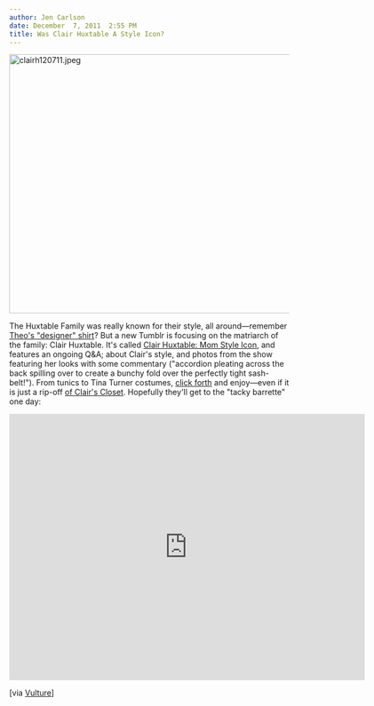 ```yaml
---
author: Jen Carlson
date: December  7, 2011  2:55 PM
title: Was Clair Huxtable A Style Icon?
---
```


<p><span class="mt-enclosure mt-enclosure-image" style="display: inline;"> <img alt="clairh120711.jpeg" src="https://web.archive.org/web/20120605081209im_/http://gothamist.com/attachments/arts_jen/clairh120711.jpeg" width="640" height="467" class="image-none"> </span></p>

<p>The Huxtable Family was really known for their style, all around&#x2014;remember <a href="https://web.archive.org/web/20120605081209/http://www.youtube.com/watch?v=crnPfls0fHw">Theo&apos;s &quot;designer&quot; shirt</a>? But a new Tumblr is focusing on the matriarch of the family: Clair Huxtable. It&apos;s called <a href="https://web.archive.org/web/20120605081209/http://clairhuxtable.tumblr.com/">Clair Huxtable: Mom Style Icon</a>, and features an ongoing Q&amp;A; about Clair&apos;s style, and photos from the show featuring her looks with some commentary (&quot;accordion pleating across the back spilling over to create a bunchy fold over the perfectly tight sash-belt!&quot;). From tunics to Tina Turner costumes, <a href="https://web.archive.org/web/20120605081209/http://clairhuxtable.tumblr.com/">click forth</a> and enjoy&#x2014;even if it is just a rip-off <a href="https://web.archive.org/web/20120605081209/http://clairscloset.tumblr.com/">of Clair&apos;s Closet</a>. Hopefully they&apos;ll get to the &quot;tacky barrette&quot; one day: </p>

<p><iframe width="640" height="480" src="https://web.archive.org/web/20120605081209if_/http://www.youtube.com/embed/j6j8acFg_4I" frameborder="0" allowfullscreen></iframe></p>

<p>[via <a href="https://web.archive.org/web/20120605081209/http://nymag.com/daily/entertainment/2011/12/clair-huxtable-style-icon.html?mid=twitter_vulture">Vulture</a>]</p>